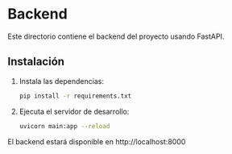 # Backend

Este directorio contiene el backend del proyecto usando FastAPI.

## Instalación

1. Instala las dependencias:
   ```bash
   pip install -r requirements.txt
   ```

2. Ejecuta el servidor de desarrollo:
   ```bash
   uvicorn main:app --reload
   ```

El backend estará disponible en http://localhost:8000